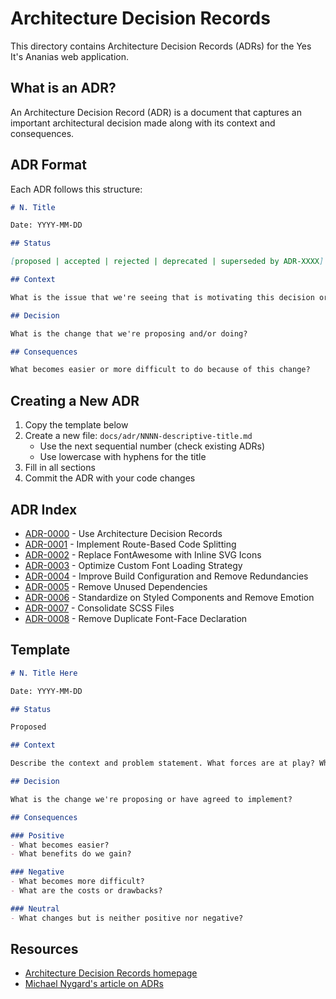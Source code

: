 # Architecture Decision Records

This directory contains Architecture Decision Records (ADRs) for the Yes It's Ananias web application.

## What is an ADR?

An Architecture Decision Record (ADR) is a document that captures an important architectural decision made along with its context and consequences.

## ADR Format

Each ADR follows this structure:

```markdown
# N. Title

Date: YYYY-MM-DD

## Status

[proposed | accepted | rejected | deprecated | superseded by ADR-XXXX]

## Context

What is the issue that we're seeing that is motivating this decision or change?

## Decision

What is the change that we're proposing and/or doing?

## Consequences

What becomes easier or more difficult to do because of this change?
```

## Creating a New ADR

1. Copy the template below
2. Create a new file: `docs/adr/NNNN-descriptive-title.md`
   - Use the next sequential number (check existing ADRs)
   - Use lowercase with hyphens for the title
3. Fill in all sections
4. Commit the ADR with your code changes

## ADR Index

- [ADR-0000](0000-use-architecture-decision-records.md) - Use Architecture Decision Records
- [ADR-0001](0001-implement-route-based-code-splitting.md) - Implement Route-Based Code Splitting
- [ADR-0002](0002-replace-fontawesome-with-inline-svg-icons.md) - Replace FontAwesome with Inline SVG Icons
- [ADR-0003](0003-optimize-custom-font-loading.md) - Optimize Custom Font Loading Strategy
- [ADR-0004](0004-improve-build-configuration.md) - Improve Build Configuration and Remove Redundancies
- [ADR-0005](0005-remove-unused-dependencies.md) - Remove Unused Dependencies
- [ADR-0006](0006-standardize-on-styled-components.md) - Standardize on Styled Components and Remove Emotion
- [ADR-0007](0007-consolidate-scss-files.md) - Consolidate SCSS Files
- [ADR-0008](0008-remove-duplicate-font-face-declaration.md) - Remove Duplicate Font-Face Declaration

## Template

```markdown
# N. Title Here

Date: YYYY-MM-DD

## Status

Proposed

## Context

Describe the context and problem statement. What forces are at play? What are the constraints?

## Decision

What is the change we're proposing or have agreed to implement?

## Consequences

### Positive
- What becomes easier?
- What benefits do we gain?

### Negative
- What becomes more difficult?
- What are the costs or drawbacks?

### Neutral
- What changes but is neither positive nor negative?
```

## Resources

- [Architecture Decision Records homepage](https://adr.github.io/)
- [Michael Nygard's article on ADRs](https://cognitect.com/blog/2011/11/15/documenting-architecture-decisions)
